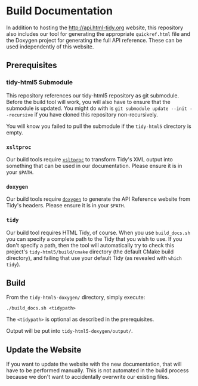 Build Documentation
===================

In addition to hosting the http://api.html-tidy.org website, this repository
also includes our tool for generating the appropriate `quickref.html` file and
the Doxygen project for generating the full API reference. These can be used
independently of this website.

Prerequisites
-------------

### tidy-html5 Submodule
This repository references our tidy-html5 repository as git submodule. Before
the build tool will work, you will also have to ensure that the submodule is
updated. You might do with is `git submodule update --init --recursive` if you
have cloned this repository non-recursively.

You will know you failed to pull the submodule if the `tidy-html5` directory is
empty.

### `xsltproc`
Our build tools require [`xsltproc`](http://xmlsoft.org/XSLT/xsltproc.html) to 
transform Tidy's XML output into something that can be used in our 
documentation. Please ensure it is in your `$PATH`.

### `doxygen`
Our build tools require [`doxygen`](http://www.stack.nl/~dimitri/doxygen/) to
generate the API Reference website from Tidy's headers. Please ensure it is in
your `$PATH`.

### `tidy`
Our build tool requires HTML Tidy, of course. When you use `build_docs.sh` you
can specify a complete path to the Tidy that you wish to use. If you don't
specify a path, then the tool will automatically try to check this project's
`tidy-html5/build/cmake` directory (the default CMake build directory), and
failing that use your default Tidy (as revealed with `which tidy`).


Build
-----

From the `tidy-html5-doxygen/` directory, simply execute:

`./build_docs.sh <tidypath>`

The `<tidypath>` is optional as described in the prerequisites.

Output will be put into `tidy-html5-doxygen/output/`.


Update the Website
------------------

If you want to update the website with the new documentation, that will have
to be performed manually. This is not automated in the build process because
we don't want to accidentally overwrite our existing files.

